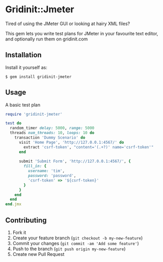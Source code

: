 # Gridinit::Jmeter

Tired of using the JMeter GUI or looking at hairy XML files?

This gem lets you write test plans for JMeter in your favourite text editor, and optionally run them on gridinit.com

## Installation

Install it yourself as:

    $ gem install gridinit-jmeter

## Usage

A basic test plan

```ruby
require 'gridinit-jmeter'

test do
  random_timer delay: 5000, range: 5000
  threads num_threads: 10, loops: 10 do
    transaction 'Dummy Scenario' do
      visit 'Home Page', 'http://127.0.0.1:4567/' do
        extract 'csrf-token', "content='(.+?)' name='csrf-token'"
      end
   
      submit 'Submit Form', 'http://127.0.0.1:4567/', {
        fill_in: {
          username: 'tim',
          password: 'password',
          'csrf-token' => '${csrf-token}'
        }
      }
    end
  end
end.jmx
```

## Contributing

1. Fork it
2. Create your feature branch (`git checkout -b my-new-feature`)
3. Commit your changes (`git commit -am 'Add some feature'`)
4. Push to the branch (`git push origin my-new-feature`)
5. Create new Pull Request
